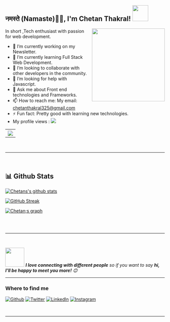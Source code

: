 <h2>नमस्ते (Namaste)🙏🏻, I'm Chetan Thakral! <img src="https://media.giphy.com/media/12oufCB0MyZ1Go/giphy.gif" width="50"></h2>
<img align='right' src="https://media.giphy.com/media/M9gbBd9nbDrOTu1Mqx/giphy.gif" width="230">




 In short ,Tech enthusiast with passion for web development.

- 🔭 I’m currently working on my Newsletter.
- 🌱 I’m currently learning Full Stack Web Development.
- 👯 I’m looking to collaborate with other developers in the community.
- 🤔 I’m looking for help with Javascript.
- 💬 Ask me about Front end technologies and Frameworks.
- 📫 How to reach me: My email: chetanthakral325@gmail.com
- ⚡ Fun fact: Pretty good with learning new technologies.
- My profile views : ![](https://komarev.com/ghpvc/?username=chetan-2002)
<table style="width:100%">
  <tr>
    <th><img src="https://github-readme-stats.vercel.app/api/top-langs/?username=chetan-2002&layout=compact&hide=Ruby" /></th>
    
  </tr>
</table>

<br>
<hr>
<br>
<h2>📊 Github Stats</h2>
<a href='https://github.com/chetan-2002/github-stats-transparent'></a>

[![Chetans's github stats](https://github-readme-stats.vercel.app/api?username=chetan-2002&count_private=true&include_all_commits=true&theme=radical)](https://google.com)

[![GitHub Streak](https://github-readme-streak-stats.herokuapp.com?user=chetan-2002&theme=neon-palenight)](https://git.io/streak-stats)
<br>

<a href="https://github.com/chetan-2002/github-readme-activity-graph"><img alt="Chetan;s graph" src="https://activity-graph.herokuapp.com/graph?username=chetan-2002&bg_color=0D1117&color=5BCDEC&line=5BCDEC&point=FFFFFF&hide_border=true" /></a>
<br/>




<br>

<br>
<hr>
<br>


<img src="https://media.giphy.com/media/LnQjpWaON8nhr21vNW/giphy.gif" width="60"> <em><b>I love connecting with different people</b> so if you want to say <b>hi, I'll be happy to meet you more!</b> 😊</em>
<br>
<hr>

<h3>Where to find me</h3>
<p><a href="https://github.com/chetan-2002" target="_blank"><img alt="Github" src="https://img.shields.io/badge/GitHub-%2312100E.svg?&style=for-the-badge&logo=Github&logoColor=white" /></a> <a href="https://twitter.com/ChetanThakral3" target="_blank"><img alt="Twitter" src="https://img.shields.io/badge/twitter-%231DA1F2.svg?&style=for-the-badge&logo=twitter&logoColor=white" /></a> <a href="https://www.linkedin.com/in/chetan-thakral" target="_blank"><img alt="LinkedIn" src="https://img.shields.io/badge/linkedin-%230077B5.svg?&style=for-the-badge&logo=linkedin&logoColor=white" /></a> <a href="https://instagram.com/chetan.thakral" target="_blank"><img alt="Instagram" src="https://img.shields.io/badge/instagram-%2312100E.svg?&style=for-the-badge&logo=instagram&logoColor=white" />
</p>
<br>
<hr>


